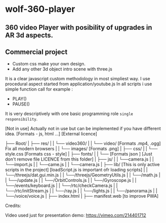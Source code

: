 
# wolf-360-player

## 360 video Player with posibility of upgrades in AR 3d aspects.
## Commercial project

 - Custom css make your own design.
 - Add any other 3d object intro scene
   with three.js


It is a clear javascript custom methodology in most simpliest way.
I use procedural aspect started from application/youtube.js In all scripts i
use simple function call for example :
  - PLAY()
  - PAUSE()

It is very descriptively with one basic programming role `single responsibility`.

[Not in use] Actually not in use but can be implemented if you have different idea.
[Formats - js, html ...]
[External licence]

├── Root/
|   ├── res/
|   |  └── video360/
|   |    └── video/  [Formats .mp4, .ogg] Fix all modern browsers
|   |    └── images/ [Formats .png]
|   ├── css/
|   |   └── style.css [Formats css - style]
|   ├── fonts/
|   |   └── [Formats json ] [Just don't remove file LICENCE from this folder]
|   ├── js/
|   |   └──camera.js
|   |   └──import.js
|   |   └──came.js
|   |   └──camera.js
|   ├── lib/ [This is only active scripts in the project]
             [loadScript.js is important ofr loading scripts]
|   |    └──/threejs/dat.gui.min.js
|   |    └──/threejs/GeometryUtils.js
|   |    └──/math.js
|   |    └──/update.js
|   |    └──/OrbitControls.js
|   |    └──/Gyroscope.js
|   |    └──/events/keyboard.js
|   |    └──/rtc/checkCamera.js
|   |    └──/rtc/initStream.js
|   |    └──/ray.js
|   |    └──/lights.js
|   |    └──/panorama.js
|   |    └──/voice/voice.js
|   ├── index.html
|   ├── manifest.web [to improve PWA]

Credits:

  Video used just for presentation demo:
  https://vimeo.com/214401712

